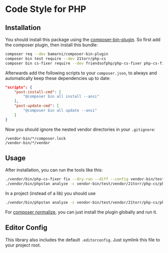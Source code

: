 Code Style for PHP
==================

Installation
------------

You should install this package using the [composer-bin-plugin]. So first add the composer plugin, then install this bundle:

```bash
composer req --dev bamarni/composer-bin-plugin
composer bin test require --dev 21torr/php-cs
composer bin cs-fixer require --dev friendsofphp/php-cs-fixer php-cs-fixer-custom-fixers
```

Afterwards add the following scripts to your `composer.json`, to always and automatically keep these dependencies up to date:

```json
"scripts": {
    "post-install-cmd": [
        "@composer bin all install --ansi"
    ],
    "post-update-cmd": [
        "@composer bin all update --ansi"
    ]
}
```

Now you should ignore the nested vendor directories in your `.gitignore`:

```
/vendor-bin/*/composer.lock
/vendor-bin/*/vendor
```


Usage
-----

After installation, you can run the tools like this:

```bash
./vendor/bin/php-cs-fixer fix --dry-run --diff --config vendor-bin/test/vendor/21torr/php-cs/.php_cs.dist
./vendor/bin/phpstan analyze -c vendor-bin/test/vendor/21torr/php-cs/phpstan/lib.neon .
```

In a project (instead of a lib) you should use

```bash
./vendor/bin/phpstan analyze -c vendor-bin/test/vendor/21torr/php-cs/phpstan/symfony.neon .
```

For [composer normalize], you can just install the plugin globally and run it.


Editor Config
-------------

This library also includes the default `.editorconfig`. Just symlink this file to your project root.


[composer-bin-plugin]: https://github.com/bamarni/composer-bin-plugin
[composer normalize]: https://packagist.org/packages/ergebnis/composer-normalize
